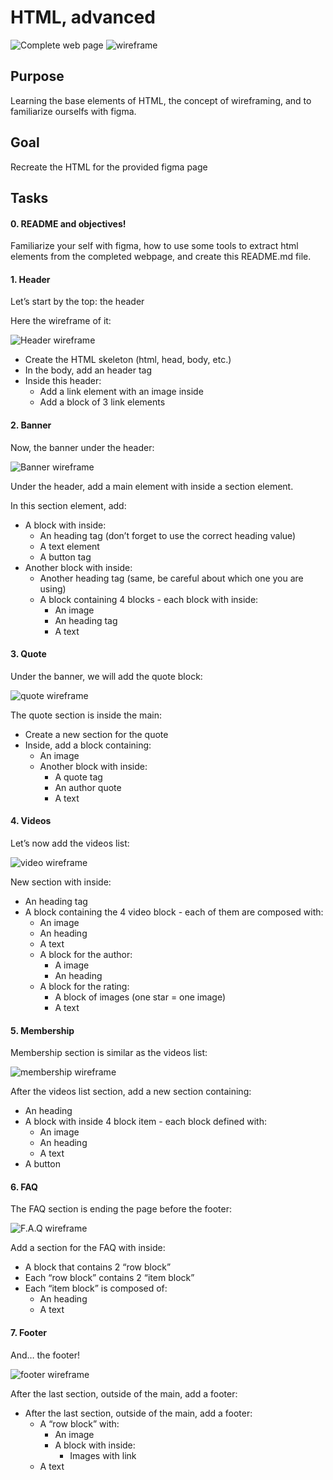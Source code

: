 # HTML, advanced

![Complete web page](https://s3.eu-west-3.amazonaws.com/hbtn.intranet/uploads/medias/2021/4/1f4cd63ecc3a8c03b0f4309b74aca179e225aabf.jpg?X-Amz-Algorithm=AWS4-HMAC-SHA256&X-Amz-Credential=AKIA4MYA5JM5DUTZGMZG%2F20240115%2Feu-west-3%2Fs3%2Faws4_request&X-Amz-Date=20240115T162714Z&X-Amz-Expires=86400&X-Amz-SignedHeaders=host&X-Amz-Signature=d42c8825589fb07d6e3ea4691ce2589c99741defe612c872d082b0bc372c6ce8)
![wireframe](https://s3.eu-west-3.amazonaws.com/hbtn.intranet/uploads/medias/2021/4/97c8976d2ff5ff1871d7a0815b72773379df6acb.jpg?X-Amz-Algorithm=AWS4-HMAC-SHA256&X-Amz-Credential=AKIA4MYA5JM5DUTZGMZG%2F20240115%2Feu-west-3%2Fs3%2Faws4_request&X-Amz-Date=20240115T162714Z&X-Amz-Expires=86400&X-Amz-SignedHeaders=host&X-Amz-Signature=f01262ce089c4cb182ef53271850c036a77d64898fc1c29d22eb1144958cbb0c)

## Purpose

Learning the base elements of HTML, the concept of wireframing, and to familiarize ourselfs with figma.

## Goal

Recreate the HTML for the provided figma page

## Tasks

#### 0. README and objectives!

Familiarize your self with figma, how to use some tools to extract html elements from the completed webpage, and create this README.md file.

#### 1. Header
Let’s start by the top: the header

Here the wireframe of it:

![Header wireframe](https://s3.eu-west-3.amazonaws.com/hbtn.intranet/uploads/medias/2021/4/415b0226fd338ff76a330b371fc83c9224254c47.jpg?X-Amz-Algorithm=AWS4-HMAC-SHA256&X-Amz-Credential=AKIA4MYA5JM5DUTZGMZG%2F20240115%2Feu-west-3%2Fs3%2Faws4_request&X-Amz-Date=20240115T162714Z&X-Amz-Expires=86400&X-Amz-SignedHeaders=host&X-Amz-Signature=2fc56b9293debe96d5bcb556e937f00768b28846953e5cb4b8e7436e8c0cf1c4)

+ Create the HTML skeleton (html, head, body, etc.)
+ In the body, add an header tag
+ Inside this header:
    + Add a link element with an image inside
    + Add a block of 3 link elements

#### 2. Banner
Now, the banner under the header:

![Banner wireframe](https://s3.eu-west-3.amazonaws.com/hbtn.intranet/uploads/medias/2021/4/ee07503a513036f49d73b31df339ee798f9f277f.jpg?X-Amz-Algorithm=AWS4-HMAC-SHA256&X-Amz-Credential=AKIA4MYA5JM5DUTZGMZG%2F20240115%2Feu-west-3%2Fs3%2Faws4_request&X-Amz-Date=20240115T162714Z&X-Amz-Expires=86400&X-Amz-SignedHeaders=host&X-Amz-Signature=9d383056287f27632ddcbf69befbcb55cdc76f8f3dd88a59e0a61c005508f2e8)

Under the header, add a main element with inside a section element.

In this section element, add:
+ A block with inside:
    + An heading tag (don’t forget to use the correct heading value)
    + A text element
    + A button tag
+ Another block with inside:
    + Another heading tag (same, be careful about which one you are using)
    + A block containing 4 blocks - each block with inside:
        + An image
        + An heading tag
        + A text

#### 3. Quote
Under the banner, we will add the quote block:

![quote wireframe](https://s3.eu-west-3.amazonaws.com/hbtn.intranet/uploads/medias/2021/4/25b4264f9266962bffb39791b265317cc5ff8147.jpg?X-Amz-Algorithm=AWS4-HMAC-SHA256&X-Amz-Credential=AKIA4MYA5JM5DUTZGMZG%2F20240115%2Feu-west-3%2Fs3%2Faws4_request&X-Amz-Date=20240115T162714Z&X-Amz-Expires=86400&X-Amz-SignedHeaders=host&X-Amz-Signature=b2b3c4ef46401330ee29f84f6d561c481cfd905b969f0f0f70ba2f7ecfe98da1)

The quote section is inside the main:
+ Create a new section for the quote 
+ Inside, add a block containing:
    + An image
    + Another block with inside:
        + A quote tag
        + An author quote
        + A text

#### 4. Videos
Let’s now add the videos list:

![video wireframe](https://s3.eu-west-3.amazonaws.com/hbtn.intranet/uploads/medias/2021/4/a5712ac70330c6812c6aee2bf21efe7ac53d1397.jpg?X-Amz-Algorithm=AWS4-HMAC-SHA256&X-Amz-Credential=AKIA4MYA5JM5DUTZGMZG%2F20240115%2Feu-west-3%2Fs3%2Faws4_request&X-Amz-Date=20240115T162714Z&X-Amz-Expires=86400&X-Amz-SignedHeaders=host&X-Amz-Signature=413a13f221fd5f7ec6b541009073d2dd4ab6e9c0c225a9c6c32f28e541973e30)

New section with inside:
+ An heading tag
+ A block containing the 4 video block - each of them are composed with:
    + An image
    + An heading
    + A text
    + A block for the author:
        + A image
        + An heading
    + A block for the rating:
        + A block of images (one star = one image)
        + A text

#### 5. Membership
Membership section is similar as the videos list:

![membership wireframe](https://s3.eu-west-3.amazonaws.com/hbtn.intranet/uploads/medias/2021/4/1ddf18bc6d89725de2fde4881e8990fae6d89628.jpg?X-Amz-Algorithm=AWS4-HMAC-SHA256&X-Amz-Credential=AKIA4MYA5JM5DUTZGMZG%2F20240115%2Feu-west-3%2Fs3%2Faws4_request&X-Amz-Date=20240115T162714Z&X-Amz-Expires=86400&X-Amz-SignedHeaders=host&X-Amz-Signature=54ac4c3c6cb5fe573063ce498addd4ca3238b050a1763f8c4af88a483e3db698)

After the videos list section, add a new section containing:
+ An heading
+ A block with inside 4 block item - each block defined with:
    + An image
    + An heading
    + A text
+ A button

#### 6. FAQ
The FAQ section is ending the page before the footer:

![F.A.Q wireframe](https://s3.eu-west-3.amazonaws.com/hbtn.intranet/uploads/medias/2021/4/e4b2806abe9edc126fa0d4155aaf5d7e7da479e4.jpg?X-Amz-Algorithm=AWS4-HMAC-SHA256&X-Amz-Credential=AKIA4MYA5JM5DUTZGMZG%2F20240115%2Feu-west-3%2Fs3%2Faws4_request&X-Amz-Date=20240115T162714Z&X-Amz-Expires=86400&X-Amz-SignedHeaders=host&X-Amz-Signature=ad7f5a217574377a8518f62c3c60f9846440ed65fe5be9e0b63cef01c93bd0bd)

Add a section for the FAQ with inside:
+ A block that contains 2 “row block”
+ Each “row block” contains 2 “item block”
+ Each “item block” is composed of:
    + An heading
    + A text

#### 7. Footer
And… the footer!

![footer wireframe](https://s3.eu-west-3.amazonaws.com/hbtn.intranet/uploads/medias/2021/4/7224527ac842981b3b387cd9d713b4a1b912a487.jpg?X-Amz-Algorithm=AWS4-HMAC-SHA256&X-Amz-Credential=AKIA4MYA5JM5DUTZGMZG%2F20240115%2Feu-west-3%2Fs3%2Faws4_request&X-Amz-Date=20240115T162714Z&X-Amz-Expires=86400&X-Amz-SignedHeaders=host&X-Amz-Signature=8f30537c3e61ed2da57ee02f1427825cfc55fafd0f09a000e54d7212714d716a)

After the last section, outside of the main, add a footer:
+ After the last section, outside of the main, add a footer:
    + A “row block” with:
        + An image
        + A block with inside:
            + Images with link
    + A text